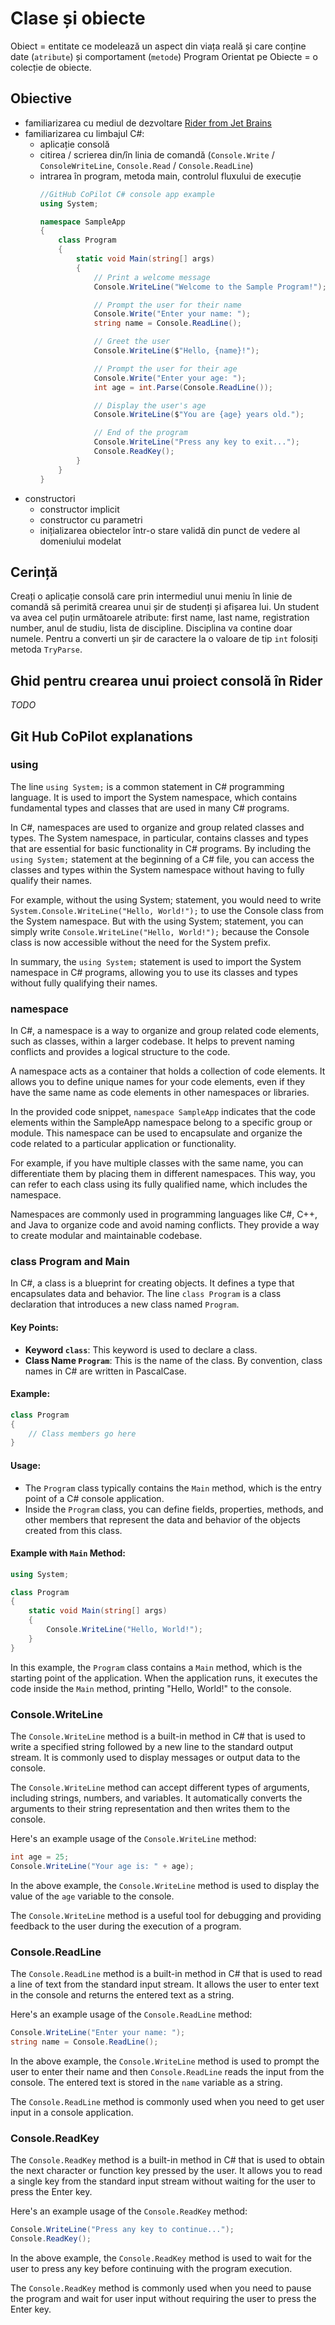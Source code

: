 # Clase și obiecte
Obiect = entitate ce modelează un aspect din viața reală și care conține date (`atribute`) și comportament (`metode`)
Program Orientat pe Obiecte = o colecție de obiecte.
## Obiective
* familiarizarea cu mediul de dezvoltare [Rider from Jet Brains](https://www.jetbrains.com/rider/)
* familiarizarea cu limbajul C#: 
    - aplicație consolă
    - citirea / scrierea din/în linia de comandă (`Console.Write` / `ConsoleWriteLine`, `Console.Read` / `Console.ReadLine`)
    - intrarea în program, metoda main, controlul fluxului de execuție
        ``` csharp
        //GitHub CoPilot C# console app example
        using System;

        namespace SampleApp
        {
            class Program
            {
                static void Main(string[] args)
                {
                    // Print a welcome message
                    Console.WriteLine("Welcome to the Sample Program!");

                    // Prompt the user for their name
                    Console.Write("Enter your name: ");
                    string name = Console.ReadLine();

                    // Greet the user
                    Console.WriteLine($"Hello, {name}!");

                    // Prompt the user for their age
                    Console.Write("Enter your age: ");
                    int age = int.Parse(Console.ReadLine());

                    // Display the user's age
                    Console.WriteLine($"You are {age} years old.");

                    // End of the program
                    Console.WriteLine("Press any key to exit...");
                    Console.ReadKey();
                }
            }
        }
        ```
* constructori
    - constructor implicit
    - constructor cu parametri
    - inițializarea obiectelor într-o stare validă din punct de vedere al domeniului modelat

## Cerință

Creați o aplicație consolă care prin intermediul unui meniu în linie de comandă să perimită crearea unui șir de studenți și afișarea lui. Un student va avea cel puțin următoarele atribute: first name, last name, registration number, anul de studiu, lista de discipline. Disciplina va contine doar numele. Pentru a converti un șir de caractere la o valoare de tip `int` folosiți metoda `TryParse`.

## Ghid pentru crearea unui proiect consolă în Rider

*TODO*

## Git Hub CoPilot explanations

### using 

The line `using System;` is a common statement in C# programming language. It is used to import the System namespace, which contains fundamental types and classes that are used in many C# programs.

In C#, namespaces are used to organize and group related classes and types. The System namespace, in particular, contains classes and types that are essential for basic functionality in C# programs. By including the `using System;` statement at the beginning of a C# file, you can access the classes and types within the System namespace without having to fully qualify their names.

For example, without the using System; statement, you would need to write `System.Console.WriteLine("Hello, World!");` to use the Console class from the System namespace. But with the using System; statement, you can simply write `Console.WriteLine("Hello, World!");` because the Console class is now accessible without the need for the System prefix.

In summary, the `using System;` statement is used to import the System namespace in C# programs, allowing you to use its classes and types without fully qualifying their names.

### namespace

In C#, a namespace is a way to organize and group related code elements, such as classes, within a larger codebase. It helps to prevent naming conflicts and provides a logical structure to the code.

A namespace acts as a container that holds a collection of code elements. It allows you to define unique names for your code elements, even if they have the same name as code elements in other namespaces or libraries.

In the provided code snippet, `namespace SampleApp` indicates that the code elements within the SampleApp namespace belong to a specific group or module. This namespace can be used to encapsulate and organize the code related to a particular application or functionality.

For example, if you have multiple classes with the same name, you can differentiate them by placing them in different namespaces. This way, you can refer to each class using its fully qualified name, which includes the namespace.

Namespaces are commonly used in programming languages like C#, C++, and Java to organize code and avoid naming conflicts. They provide a way to create modular and maintainable codebase.

### class Program and Main

In C#, a class is a blueprint for creating objects. It defines a type that encapsulates data and behavior. The line `class Program` is a class declaration that introduces a new class named `Program`.

#### Key Points:
- **Keyword `class`**: This keyword is used to declare a class.
- **Class Name `Program`**: This is the name of the class. By convention, class names in C# are written in PascalCase.

#### Example:
```csharp
class Program
{
    // Class members go here
}
```

#### Usage:
- The `Program` class typically contains the `Main` method, which is the entry point of a C# console application.
- Inside the `Program` class, you can define fields, properties, methods, and other members that represent the data and behavior of the objects created from this class.

#### Example with `Main` Method:
```csharp
using System;

class Program
{
    static void Main(string[] args)
    {
        Console.WriteLine("Hello, World!");
    }
}
```

In this example, the `Program` class contains a `Main` method, which is the starting point of the application. When the application runs, it executes the code inside the `Main` method, printing "Hello, World!" to the console.

### Console.WriteLine

The `Console.WriteLine` method is a built-in method in C# that is used to write a specified string followed by a new line to the standard output stream. It is commonly used to display messages or output data to the console.

The `Console.WriteLine` method can accept different types of arguments, including strings, numbers, and variables. It automatically converts the arguments to their string representation and then writes them to the console.

Here's an example usage of the `Console.WriteLine` method:

```csharp
int age = 25;
Console.WriteLine("Your age is: " + age);
```

In the above example, the `Console.WriteLine` method is used to display the value of the `age` variable to the console.

The `Console.WriteLine` method is a useful tool for debugging and providing feedback to the user during the execution of a program.

### Console.ReadLine

The `Console.ReadLine` method is a built-in method in C# that is used to read a line of text from the standard input stream. It allows the user to enter text in the console and returns the entered text as a string.

Here's an example usage of the `Console.ReadLine` method:

```csharp
Console.WriteLine("Enter your name: ");
string name = Console.ReadLine();
```

In the above example, the `Console.WriteLine` method is used to prompt the user to enter their name and then `Console.ReadLine` reads the input from the console. The entered text is stored in the `name` variable as a string.

The `Console.ReadLine` method is commonly used when you need to get user input in a console application.

### Console.ReadKey

The `Console.ReadKey` method is a built-in method in C# that is used to obtain the next character or function key pressed by the user. It allows you to read a single key from the standard input stream without waiting for the user to press the Enter key.

Here's an example usage of the `Console.ReadKey` method:

```csharp
Console.WriteLine("Press any key to continue...");
Console.ReadKey();
```

In the above example, the `Console.ReadKey` method is used to wait for the user to press any key before continuing with the program execution.

The `Console.ReadKey` method is commonly used when you need to pause the program and wait for user input without requiring the user to press the Enter key.

